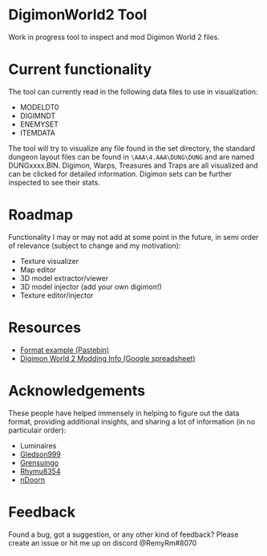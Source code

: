 # DigimonWorld2 Tool

Work in progress tool to inspect and mod Digimon World 2 files.

# Current functionality
The tool can currently read in the following data files to use in visualization:
- MODELDT0
- DIGIMNDT
- ENEMYSET
- ITEMDATA

The tool will try to visualize any file found in the set directory, the standard dungeon layout files can be found in `\AAA\4.AAA\DUNG\DUNG` and are named DUNGxxxx.BIN.
Digimon, Warps, Treasures and Traps are all visualized and can be clicked for detailed information. Digimon sets can be further inspected to see their stats.

# Roadmap

Functionality I may or may not add at some point in the future, in semi order of relevance (subject to change and my motivation):
- Texture visualizer
- Map editor
- 3D model extractor/viewer
- 3D model injector (add your own digimon!)
- Texture editor/injector

# Resources

- [Format example (Pastebin)](https://pastebin.com/pJSjQrna)
- [Digimon World 2 Modding Info (Google spreadsheet)](https://docs.google.com/spreadsheets/d/1UiDU4MsSfxO1vhpK6err1KsLRZM53JUOuYqYhfEFp8o/edit#gid=305512343)

# Acknowledgements

These people have helped immensely in helping to figure out the data format, providing additional insights, and sharing a lot of information (in no particulair order):
- Luminaires
- [Gledson999](https://www.youtube.com/channel/UCeHINpXaGB9B4WaAK1P091Q)
- [Grensuingo](https://www.youtube.com/channel/UCcIDnhNq-dwQSVTSw8GUmhw)
- [Rhymu8354](https://github.com/rhymu8354/)
- [nDoorn](https://github.com/nd00rn) 


# Feedback

Found a bug, got a suggestion, or any other kind of feedback? Please create an issue or hit me up on discord @RemyRm#8070
